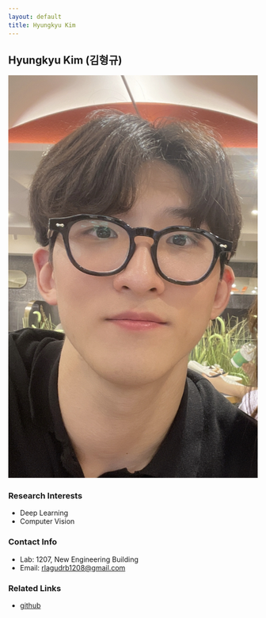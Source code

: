 ```yaml
---
layout: default
title: Hyungkyu Kim
---
```


## Hyungkyu Kim (김형규)
![alt_text](../assets/img/profile_hkkim.jpg)

### Research Interests
* Deep Learning
* Computer Vision

### Contact Info
* Lab: 1207, New Engineering Building
* Email: rlagudrb1208@gmail.com

### Related Links
* [github](https://github.com/kimhyungkyu-1208)
